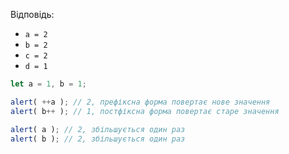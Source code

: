 
Відповідь:

- `a = 2`
- `b = 2`
- `c = 2`
- `d = 1`

```js run no-beautify
let a = 1, b = 1;

alert( ++a ); // 2, префіксна форма повертає нове значення
alert( b++ ); // 1, постфіксна форма повертає старе значення

alert( a ); // 2, збільшується один раз
alert( b ); // 2, збільшується один раз
```

